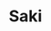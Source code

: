 ---
layout: place
title: Saki
permalink: /massachusetts/provincetown/saki.html
stateAbbr: MA
stateName: Massachusetts
cityName: Provincetown
seo:
  type: restaurant
  links: http://www.sakiptown.com/
place_id: ChIJCfxYmX6n_IkReo-J3SDXbdw
photos:
  - name: >-
      places/ChIJCfxYmX6n_IkReo-J3SDXbdw/photos/AeeoHcKQGjhxD7X6WN4L_BYbGZoRswMFXV91gB1kNy7AJjafKo8_-H5DW-f43MZqC9D1aix6OlLpYoJ5am_dBuy7JfR-G8JYEDrmcAbubRjOzQFrl5GYaZWMizR_p2IAXxLogKT_MQYXpEUlb9hhibIPIxsYr1TTNkrhzQlG2zNDVYdDA-TFnxpp4rfmjbIuilhPvgPUiz1PwLopRDVpIBy7Ff06gbz2NLHm6uUXZ3itEIBJ8jngnl_HLEFmHWSQWBrsARjAeO1PGAR0tvi_HDc67Zb_3xJNvjSYDYSrSxOkeiw6fYa5gJ8hSzv4iyxAVWczjcP-vaDqprqzZZm9Wjl90HF9I9eO_mWqPbI5IakW0BdgBYL-kNzKUKz3P_MTy3Lguz1YW7sIB0boPHY5kvWe1qQr1MnEB7Ka0fF62PamWrnSUQ
    widthPx: 3200
    heightPx: 2134
    authorAttributions:
      - displayName: Adam Solomon
        uri: https://maps.google.com/maps/contrib/100356834589115209814
        photoUri: >-
          https://lh3.googleusercontent.com/a-/ALV-UjUtRUDaAzEPMHnC2wB2T5NYLIQL6fJIEJB8ndfs4UIYF-OfAi6u4Q=s100-p-k-no-mo
    flagContentUri: >-
      https://www.google.com/local/imagery/report/?cb_client=maps_api_places.places_api&image_key=!1e10!2sCIHM0ogKEICAgIDEzLy5GA&hl=en-US
    googleMapsUri: >-
      https://www.google.com/maps/place//data=!3m4!1e2!3m2!1sCIHM0ogKEICAgIDEzLy5GA!2e10!4m2!3m1!1s0x89fca77e9958fc09:0xdc6dd720dd898f7a
  - name: >-
      places/ChIJCfxYmX6n_IkReo-J3SDXbdw/photos/AeeoHcJcjqrtYKeS7KPjarX42oXg0spzEDHlECWovbuOaskqvPdpw7zrLP6nLeX-IC7nmAkdab1SHoHNXsB_vSqAQvO5QQP2RUtvNm4PK0xN9dNg0zTCRa1TqkblGs8gmKJ5VfXul7RvNtCTg5J__z6g5-DMRFjSR2yW9Cfh7hkJRv0Olisy1ANqJtG6DkI4HD9H3sFzztgWm6Jp3z5Vd1FJldtcFv65HfW0EpbD4ALSRuP8EHF0AilBiZaJ8yYRPCPCp5t9RfOsV5Nlr7XYVoUu3znguBCKxUPkfmMzCGLW96blaAcpXwc6GUJvC3iK7av98snWbk7rwv7zt2uB2CsAQOxWQ86-N2y4TeIlGuInnPoXt_kIpMwoTSt27RB8UGPuw0jgZBr67akSIyTt3pskDi_buIMBvp2mUFrYDBvfRbFDu9w
    widthPx: 3024
    heightPx: 3024
    authorAttributions:
      - displayName: Lena Wu
        uri: https://maps.google.com/maps/contrib/100881088758823249800
        photoUri: >-
          https://lh3.googleusercontent.com/a-/ALV-UjVop8i0KFzBjw96b9oeZUf-ep5GpWPrI1yxQSSqN9KjHSwKqEhe=s100-p-k-no-mo
    flagContentUri: >-
      https://www.google.com/local/imagery/report/?cb_client=maps_api_places.places_api&image_key=!1e10!2sCIHM0ogKEICAgICkuNfh_AE&hl=en-US
    googleMapsUri: >-
      https://www.google.com/maps/place//data=!3m4!1e2!3m2!1sCIHM0ogKEICAgICkuNfh_AE!2e10!4m2!3m1!1s0x89fca77e9958fc09:0xdc6dd720dd898f7a
  - name: >-
      places/ChIJCfxYmX6n_IkReo-J3SDXbdw/photos/AeeoHcI8tUyIillOeEnD00IpzKqiYx6i2TbPPorhN6X3ERvHtVJALM8-PcAFtaK8GGdZz-ktGmf-1e6i3EAhmrhjKxL-rgKs1R2XvXA80JYOyb5wDN0iPvWaZzcv8HLRHvrLHT0LtPQOVCMFD28Ijlj_2LfXFYinl3PktrkzQ2qNPxcxKFcL24PeTEBZMm-vTLTbQKg4iUu3qX6PdURfH4xuFBTCxdTA6BxCcqVTDOupZX2L4CRETFemwxc3xnC1RWERmNTZSyW5yq8M6oX7AAkdYdRMqpQqSUuhck6gIEy1YWLrvo7u1wXm-U-3DSFAHhNfLooo-2jkP0Ak3n8RfQKvVNW0ykGj1AZ5lrnhmbX5dD1HuDr2BJ0pAihc7tila83zLZ-EBJPQ5wunak68KGxWl_s8qdfqDHCVh2NSfLuh9dY
    widthPx: 4032
    heightPx: 3024
    authorAttributions:
      - displayName: John Custy
        uri: https://maps.google.com/maps/contrib/101568437489609911834
        photoUri: >-
          https://lh3.googleusercontent.com/a/ACg8ocKDhq2ceE3P0jkeu7nkH772xcxhCW9URbaq6Z9_Rfm0MykoDF7S=s100-p-k-no-mo
    flagContentUri: >-
      https://www.google.com/local/imagery/report/?cb_client=maps_api_places.places_api&image_key=!1e10!2sCIHM0ogKEICAgICEzNHGNg&hl=en-US
    googleMapsUri: >-
      https://www.google.com/maps/place//data=!3m4!1e2!3m2!1sCIHM0ogKEICAgICEzNHGNg!2e10!4m2!3m1!1s0x89fca77e9958fc09:0xdc6dd720dd898f7a
  - name: >-
      places/ChIJCfxYmX6n_IkReo-J3SDXbdw/photos/AeeoHcJjalDxchzgHtIb-QqrG5zwiGo-VotRsBHknUXOoHKU7FUgDOu_M2nW0JeaNk_Mxc5cjNpRJybAveDT3HOcsqF5FaXV-av85tGV5_i5nJTCGVLTQLb1caXwfTYvoxxtJ9hKHk1ZLV1peCibHRLiIg926jjmepA4t4pamJUPmO27dd0-qFBTqQckDGPfifYxJNPZdcxMPRKO_LReSsCOyGnud8MiDbptzNuC_ozScBHnrs1ZFV0GjMX14UxJP2ypiDQcQI2xkzn5r1ZvEOzHge4o2yDt9_v-_aoxiseKJIUkOeWXGmWfRIcRGJSN2K_2I4HRV_23RZEwv1H5uV4261uj_rZ7PQ_H5GiC7c2MY7W4G0ejxcl8sdlEloRqtA26me7Kbt0LPAT1YS13zWC94WImmL-xo7eoraVpMBrnzdf2ngCF
    widthPx: 2160
    heightPx: 2160
    authorAttributions:
      - displayName: Roddy
        uri: https://maps.google.com/maps/contrib/112295137275388636517
        photoUri: >-
          https://lh3.googleusercontent.com/a-/ALV-UjWL61UjYXLzGQbJUFnO7KuhzY1rk8btw2NK8XU6g02A3lolWQaljQ=s100-p-k-no-mo
    flagContentUri: >-
      https://www.google.com/local/imagery/report/?cb_client=maps_api_places.places_api&image_key=!1e10!2sCIHM0ogKEICAgICEgpTf9wE&hl=en-US
    googleMapsUri: >-
      https://www.google.com/maps/place//data=!3m4!1e2!3m2!1sCIHM0ogKEICAgICEgpTf9wE!2e10!4m2!3m1!1s0x89fca77e9958fc09:0xdc6dd720dd898f7a
  - name: >-
      places/ChIJCfxYmX6n_IkReo-J3SDXbdw/photos/AeeoHcI1eRJfkAJcdlLWhr0zm9TtwMFa_OixgylYpd46q72w1SlO1qTxmMCBtER9DPzEx34tn-IRhNOXL1-gNTgGYhEi5PCtLYKjb_br90noCelyvrOoxdXlSYUr5p-7CgV_g1GoXN-5WvlKl9SoLh7-wpXuxfljimta8rQOn6LCFLk8M3NffLYCOMoKrVKFzZM7_Wu4C0oCVeCQ-501J882mHLXPKiX1Mm-Njg2MI0Z0znC_nskuQwqHzQmbViak1QrQbtF9zm69zoyPjbrh9DMlEG5queKXRSvoQ_e6ncvfSplU95270bpPIyq7sEV_k1I0lKPFlLBLl8QUcT3D_PMaQLC3pRA9OowlrMHJqwAwpyXNrinEm6UAKI3WVlARUQG8fEQ9zpqjFgH65UDQfs8X4a97KnEcVKV1pM0LrtyPd_58A
    widthPx: 4032
    heightPx: 3024
    authorAttributions:
      - displayName: John Custy
        uri: https://maps.google.com/maps/contrib/101568437489609911834
        photoUri: >-
          https://lh3.googleusercontent.com/a/ACg8ocKDhq2ceE3P0jkeu7nkH772xcxhCW9URbaq6Z9_Rfm0MykoDF7S=s100-p-k-no-mo
    flagContentUri: >-
      https://www.google.com/local/imagery/report/?cb_client=maps_api_places.places_api&image_key=!1e10!2sCIHM0ogKEICAgICEzPXBXA&hl=en-US
    googleMapsUri: >-
      https://www.google.com/maps/place//data=!3m4!1e2!3m2!1sCIHM0ogKEICAgICEzPXBXA!2e10!4m2!3m1!1s0x89fca77e9958fc09:0xdc6dd720dd898f7a
  - name: >-
      places/ChIJCfxYmX6n_IkReo-J3SDXbdw/photos/AeeoHcJ7JuGVZvAlP51jyRy_ZkMKbDGpB5bHOAenf1UD7btWooCa-QWjM4E38GTJU5B7mjckH20KBSM7FHSR0JLtmUGLG9T60C0dreEz3czuaO_jR6By2S_H-J2TKTn9_rsMIwUkquIEX0DELMUZMAPKUOgo9RT91I_FB06y_w3Th7Lg8B4Jcl30n26JFmDwZ3CYUdidv8X76lg73BDj_jQstO4boR4RQ7obKGjpkogxf239X9aXX0okgiOWU_IC7c389tjgBILTsGKEsAozFRztl5wHV3KLqzR8oEfgPo_fCI1QIcUPejh_rpN8r_mA-zCtoBvcMf1glJ6j5Ld_zQPz6An-OBDqlQPl6EvpUM8IW3hircY6t1DofP6Tu2JS0AR9x2hz1WX3yYZzGwEJd60nYywloLsoSEB7PU8-yG3SknUG03bW
    widthPx: 2160
    heightPx: 2160
    authorAttributions:
      - displayName: Roddy
        uri: https://maps.google.com/maps/contrib/112295137275388636517
        photoUri: >-
          https://lh3.googleusercontent.com/a-/ALV-UjWL61UjYXLzGQbJUFnO7KuhzY1rk8btw2NK8XU6g02A3lolWQaljQ=s100-p-k-no-mo
    flagContentUri: >-
      https://www.google.com/local/imagery/report/?cb_client=maps_api_places.places_api&image_key=!1e10!2sCIHM0ogKEICAgICEgtTY1QE&hl=en-US
    googleMapsUri: >-
      https://www.google.com/maps/place//data=!3m4!1e2!3m2!1sCIHM0ogKEICAgICEgtTY1QE!2e10!4m2!3m1!1s0x89fca77e9958fc09:0xdc6dd720dd898f7a
  - name: >-
      places/ChIJCfxYmX6n_IkReo-J3SDXbdw/photos/AeeoHcJC--Ou9Z5HUW18o3OBAKJqJEXv9-_8RE7j_DP_6DhHWTlV0p4K8TVdqBLvTNZaw2bvRAjI3U9eJt5pTJYrA2hdJVBJ4V9q_QqWX8ddZTg56_ADFcTZEd4L9lGcJ6TZ5CPuVTsE6nrhqRb5HBQPCjNjw5Agg6YP_8etgHVlmfXJP74_MHj4JsKrICkTaA3_UFel0ij223oGrJg3UTripHoSsziRvK_nHJMnqKwST2vqxz0VyISsaKSHvzwiTXspAfecfyXzlOSzrQzxHKMrwZybr38otmesyfBs4CyjOkP2ndqN9S1fNZpFiyel3E_INZcak7Xd7V0ipZq7o2EtDLwUs0A7uAUmMQRXL-qzwemAFLlpimwMb9SvcS9_pchWJSw-EhwrJKcOsTCo8Q9623KDYgZlI1cZjB80lNFhLT4NnQCf
    widthPx: 4032
    heightPx: 3024
    authorAttributions:
      - displayName: Carlos Pacheco
        uri: https://maps.google.com/maps/contrib/111865835162718812677
        photoUri: >-
          https://lh3.googleusercontent.com/a-/ALV-UjUOgZbnMl3x4yHuLMLc3QdAYAoQ8Vf-s87ji70-EVAskpzuuyFSpg=s100-p-k-no-mo
    flagContentUri: >-
      https://www.google.com/local/imagery/report/?cb_client=maps_api_places.places_api&image_key=!1e10!2sCIHM0ogKEICAgIDU45X4sAE&hl=en-US
    googleMapsUri: >-
      https://www.google.com/maps/place//data=!3m4!1e2!3m2!1sCIHM0ogKEICAgIDU45X4sAE!2e10!4m2!3m1!1s0x89fca77e9958fc09:0xdc6dd720dd898f7a
  - name: >-
      places/ChIJCfxYmX6n_IkReo-J3SDXbdw/photos/AeeoHcIyKzLL2ElzqTSXumyDvLDOk54Nix0Jaxj3FC_A8ab3hF5_K4punglsSnLmtB-cU7Anr1tOOq9RVZh1x6DQD_jEEYEqIYRWvhQMh7ckaxS3lTs94txZNg5yh3AXTzJzpfe7oppQleZzIj0-Vo_PZYKq9oStBUMWnxdLiIdY7FG1pNaEkk-uiMN1kM9XXQyKT8OygEdFQGD8Y8aOdUT0NRnPIJ_zjWHLgs84awM5flc-bLe_qIuzCXBUIFjg7qmP3P7c0k_s3r9W5oWlTnW1YWkWMQ2oFhcQ8CLMYkZXWHuUvCwvuFXzVZU1Eqt9BVoldtiPoajcoWoMfHeVpVnvqwjDvVHkS7K4OaWmUmPu3Ct2Zd55lAj4Xuwkce6-6C7En2NPsArXiBX_8l2-AZ-7NmBpfqH_UOWanmo9gdgNlvpLFurV
    widthPx: 4032
    heightPx: 3024
    authorAttributions:
      - displayName: Bruce Brown
        uri: https://maps.google.com/maps/contrib/112015400628131560818
        photoUri: >-
          https://lh3.googleusercontent.com/a-/ALV-UjU4BZIYoK2qsgptocybu6xnId5OvGgcLlNH-geC8dX--XH4Is97ug=s100-p-k-no-mo
    flagContentUri: >-
      https://www.google.com/local/imagery/report/?cb_client=maps_api_places.places_api&image_key=!1e10!2sCIHM0ogKEICAgICkhNGn6AE&hl=en-US
    googleMapsUri: >-
      https://www.google.com/maps/place//data=!3m4!1e2!3m2!1sCIHM0ogKEICAgICkhNGn6AE!2e10!4m2!3m1!1s0x89fca77e9958fc09:0xdc6dd720dd898f7a
  - name: >-
      places/ChIJCfxYmX6n_IkReo-J3SDXbdw/photos/AeeoHcKtmsb5owHoh5tpgaNDA9dhvofZ1NFpINCM9pcKGMd75UqWClbGEjTkodTOiOmm-4aMbE1kzhLzawBlegoH0399AqALOUN5iqvGkBAL6AKcHwcSgbmiYa26gsDoiWuDVNl52DOBYJHRxlXph0y0W05pyxwaduY0Xtt_QHZDHtihGjvW6L-DJ54jxGYUfOslEqXuqicMMDopsxTDBMz-R1miCdhaUVZDnC_qBE-MigZ90XBpynaKq-tZ_w2HP7YEND4Yul_1wwWQxwwwNyU6NMDDA3d_MTtWouyFf8fVQe6rgbmS0eCo9Ns5MF3Oekj8ggyuL8jKzwIXOTcGqF9HiNJRE_owH7svvQch732yeaTV0MGoJJxBX7WzjsjFKKJwSATycmSZM0SfFOxUu9iwaXCuVSQGVW05i5esHCdvsMU
    widthPx: 3024
    heightPx: 4032
    authorAttributions:
      - displayName: Carlos Pacheco
        uri: https://maps.google.com/maps/contrib/111865835162718812677
        photoUri: >-
          https://lh3.googleusercontent.com/a-/ALV-UjUOgZbnMl3x4yHuLMLc3QdAYAoQ8Vf-s87ji70-EVAskpzuuyFSpg=s100-p-k-no-mo
    flagContentUri: >-
      https://www.google.com/local/imagery/report/?cb_client=maps_api_places.places_api&image_key=!1e10!2sCIHM0ogKEICAgIDU45XYSA&hl=en-US
    googleMapsUri: >-
      https://www.google.com/maps/place//data=!3m4!1e2!3m2!1sCIHM0ogKEICAgIDU45XYSA!2e10!4m2!3m1!1s0x89fca77e9958fc09:0xdc6dd720dd898f7a
  - name: >-
      places/ChIJCfxYmX6n_IkReo-J3SDXbdw/photos/AeeoHcIRSkzL8Yg5n9FI26y0jgI2LfQEIKyYmLZluL79VVTRcTJCGPQmvWUZVJfZeC4xVyQzTKnIwOtCROGF6Aoh9VjxVtOsGQxNK4bAoV3sBb-sm5k3cnCSWsvvQJ3_3rCHkVSnOnHK50esTsvk3SmBbyq1oKgW41sAELsceePFc1NR2VmSBoe66JDLNL1tv9R0CE_RKStZF16KKjBHYpVz-Vjq2Q_tiRVtQtLEOYKWvIjvtQ1fMm5NcOLCcCUR3hMsfpcTQGpKTE_G8NszFh94nn_StlOMaL2oV8ikFDNZX9ms40JlvpV0340hJXUpFtHUb4AOU7XvrlrgRtpLEYF8oT3KQf2URkHydrItHsS7z315WuYjxfvjUPK9O7YroYwpYyUl_KKIqZbHa-CDjjIZj6wlDa51S9ExZ0pHQD_Xea1GIA
    widthPx: 4032
    heightPx: 3024
    authorAttributions:
      - displayName: John Custy
        uri: https://maps.google.com/maps/contrib/101568437489609911834
        photoUri: >-
          https://lh3.googleusercontent.com/a/ACg8ocKDhq2ceE3P0jkeu7nkH772xcxhCW9URbaq6Z9_Rfm0MykoDF7S=s100-p-k-no-mo
    flagContentUri: >-
      https://www.google.com/local/imagery/report/?cb_client=maps_api_places.places_api&image_key=!1e10!2sCIHM0ogKEICAgIC4npm4BA&hl=en-US
    googleMapsUri: >-
      https://www.google.com/maps/place//data=!3m4!1e2!3m2!1sCIHM0ogKEICAgIC4npm4BA!2e10!4m2!3m1!1s0x89fca77e9958fc09:0xdc6dd720dd898f7a
address: '258 Commercial St #4, Provincetown, MA 02657, USA'
street: '258 Commercial St #4'
city: Provincetown
state: MA
zip: '02657'
country: USA
neighborhood: Provincetown
latitude: '42.051029'
longitude: '-70.187679'
accessibility_options:
  wheelchairAccessibleEntrance: true
business_status: OPERATIONAL
name: Saki
google_maps_links:
  directionsUri: >-
    https://www.google.com/maps/dir//''/data=!4m7!4m6!1m1!4e2!1m2!1m1!1s0x89fca77e9958fc09:0xdc6dd720dd898f7a!3e0
  placeUri: https://maps.google.com/?cid=15883587996961312634
  writeAReviewUri: >-
    https://www.google.com/maps/place//data=!4m3!3m2!1s0x89fca77e9958fc09:0xdc6dd720dd898f7a!12e1
  reviewsUri: >-
    https://www.google.com/maps/place//data=!4m4!3m3!1s0x89fca77e9958fc09:0xdc6dd720dd898f7a!9m1!1b1
  photosUri: >-
    https://www.google.com/maps/place//data=!4m3!3m2!1s0x89fca77e9958fc09:0xdc6dd720dd898f7a!10e5
primary_type: Sushi Restaurant
opening_hours:
  openNow: true
  periods:
    - open:
        day: 0
        hour: 12
        minute: 0
      close:
        day: 1
        hour: 1
        minute: 0
    - open:
        day: 1
        hour: 12
        minute: 0
      close:
        day: 2
        hour: 1
        minute: 0
    - open:
        day: 4
        hour: 17
        minute: 0
      close:
        day: 5
        hour: 1
        minute: 0
    - open:
        day: 5
        hour: 12
        minute: 0
      close:
        day: 6
        hour: 1
        minute: 0
    - open:
        day: 6
        hour: 12
        minute: 0
      close:
        day: 0
        hour: 1
        minute: 0
  weekdayDescriptions:
    - 'Monday: 12:00 PM – 1:00 AM'
    - 'Tuesday: Closed'
    - 'Wednesday: Closed'
    - 'Thursday: 5:00 PM – 1:00 AM'
    - 'Friday: 12:00 PM – 1:00 AM'
    - 'Saturday: 12:00 PM – 1:00 AM'
    - 'Sunday: 12:00 PM – 1:00 AM'
  nextCloseTime: '2025-05-04T05:00:00Z'
secondary_opening_hours:
  regular:
    weekdayDescriptions: null
    type: null
  current:
    weekdayDescriptions: null
    type: null
phone: (508) 487-4870
price_level: PRICE_LEVEL_MODERATE
price_range: null
rating: '4.3'
rating_count: 103
website: http://www.sakiptown.com/
description: >-
  Explore Saki in Provincetown, MA$$$Nestled in the charming coastal town of
  Provincetown, MA, Saki stands out as a welcoming sushi restaurant blending
  Japanese flavors with Thai influences. This spot offers a delightful array of
  fresh nigiri and combo platters, complemented by flavorful Thai entrees,
  making it a versatile choice for those seeking diverse Asian cuisine. With its
  late-night hours and moderate pricing, it's ideal for casual diners looking
  for quality meals after dark, enhancing the vibrant local dining scene. The
  restaurant's accessibility features ensure a comfortable visit, while its
  operational schedule caters to both daytime outings and evening adventures,
  appealing to anyone exploring top sushi options nearby.
generative_summary: >-
  Explore Saki in Provincetown, MA$$$Nestled in the charming coastal town of
  Provincetown, MA, Saki stands out as a welcoming sushi restaurant blending
  Japanese flavors with Thai influences. This spot offers a delightful array of
  fresh nigiri and combo platters, complemented by flavorful Thai entrees,
  making it a versatile choice for those seeking diverse Asian cuisine. With its
  late-night hours and moderate pricing, it's ideal for casual diners looking
  for quality meals after dark, enhancing the vibrant local dining scene. The
  restaurant's accessibility features ensure a comfortable visit, while its
  operational schedule caters to both daytime outings and evening adventures,
  appealing to anyone exploring top sushi options nearby.
generative_disclosure: Summarized by AI using the Grok-3-Mini model.
reviews: null
review_summary: >-
  Customer Feedback on Saki$$$Visitors often rave about the tasty sushi
  selections and hearty combo deals, highlighting how they hit the spot for
  fresh, satisfying meals. Many appreciate the mix of Japanese and Thai dishes
  that keep things exciting without overwhelming the palate, making it a
  reliable pick for groups or solo diners. Folks frequently note the great value
  and welcoming vibe, perfect for unwinding after a day of exploring, though
  some mention occasional waits during peak times. Overall, it's clear that Saki
  earns its strong reputation as a go-to spot for flavorful eats, with positive
  comments on the variety keeping fans coming back for more.
review_disclosure: Summarized by AI using the Grok-3-Mini model.
parking_options: null
payment_options: null
allow_dogs: null
curbside_pickup: null
delivery: null
dine_in: null
good_for_children: null
good_for_groups: null
good_for_sports: null
live_music: null
menu_for_children: null
outdoor_seating: null
reservable: null
restroom: null
serves_beer: null
serves_breakfast: null
serves_brunch: null
serves_cocktails: null
serves_coffee: null
serves_dinner: null
serves_dessert: null
serves_lunch: null
serves_vegetarian_food: null
serves_wine: null
takeout: null
update_category: enterprise
places_description: null

---